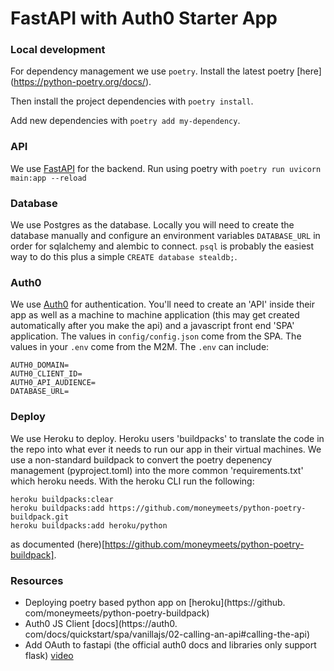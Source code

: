 # FastAPI with Auth0 Starter App

### Local development
For dependency management we use `poetry`. Install the latest poetry [here]
(https://python-poetry.org/docs/).

Then install the project dependencies with `poetry install`.

Add new dependencies with `poetry add my-dependency`.

### API
We use [FastAPI](https://fastapi.tiangolo.com/) for the backend. Run using 
poetry with ```poetry run uvicorn main:app --reload```

### Database
We use Postgres as the database. Locally you will need to create the 
database manually and configure an environment variables `DATABASE_URL` in 
order for sqlalchemy and alembic to connect. `psql` is probably the easiest 
way to do this plus a simple `CREATE database stealdb;`.


### Auth0
We use [Auth0](https://auth0.com/) for authentication. You'll need to create 
an 'API' inside their app as well as a machine to machine application (this 
may get created automatically after you make the api) and a javascript front 
end 'SPA' application. The values in `config/config.json` come from the SPA. The 
values in your `.env` come from the M2M. The `.env` can include:
```
AUTH0_DOMAIN=
AUTH0_CLIENT_ID=
AUTH0_API_AUDIENCE=
DATABASE_URL=
```
### Deploy
We use Heroku to deploy. Heroku users 'buildpacks' to translate the code in 
the repo into what ever it needs to run our app in their virtual machines. 
We use a non-standard buildpack to convert the poetry depenency management 
(pyproject.toml) into the more common 'requirements.txt' which heroku needs. 
With the heroku CLI run the following: 

```
heroku buildpacks:clear
heroku buildpacks:add https://github.com/moneymeets/python-poetry-buildpack.git
heroku buildpacks:add heroku/python
```
as documented (here)[https://github.com/moneymeets/python-poetry-buildpack].


### Resources
* Deploying poetry based python app on [heroku](https://github.
com/moneymeets/python-poetry-buildpack)
* Auth0 JS Client [docs](https://auth0.
com/docs/quickstart/spa/vanillajs/02-calling-an-api#calling-the-api)
* Add OAuth to fastapi (the official auth0 docs and libraries only support 
  flask) [video](https://www.youtube.com/watch?v=ZSzzpnsOdrA)
